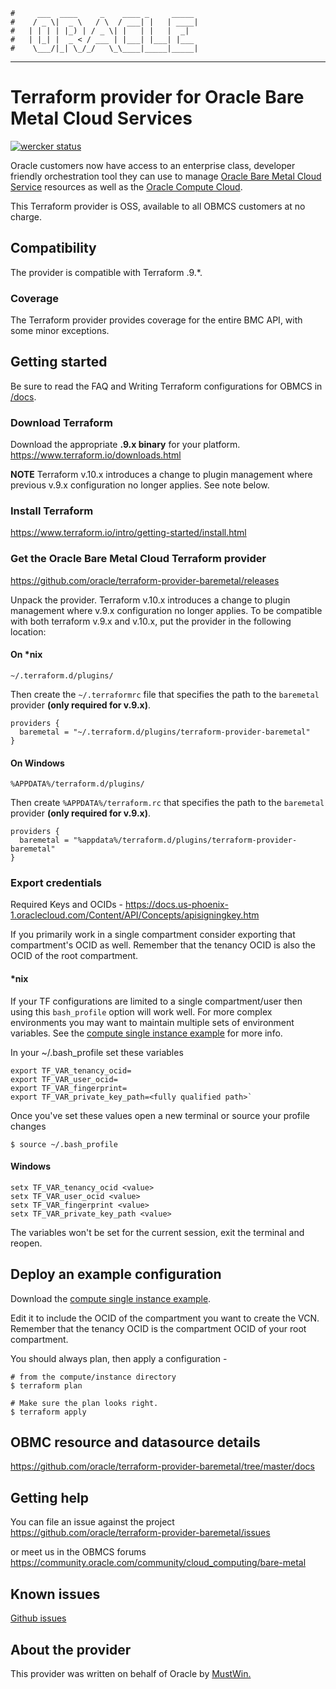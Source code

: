     #     ___  ____     _    ____ _     _____
    #    / _ \|  _ \   / \  / ___| |   | ____|
    #   | | | | |_) | / _ \| |   | |   |  _|
    #   | |_| |  _ < / ___ | |___| |___| |___
    #    \___/|_| \_/_/   \_\____|_____|_____|
***
# Terraform provider for Oracle Bare Metal Cloud Services

[![wercker status](https://app.wercker.com/status/666d2ee10f45dde41189bb03248aadf9/s/master "wercker status")](https://app.wercker.com/project/byKey/666d2ee10f45dde41189bb03248aadf9)

Oracle customers now have access to an enterprise class, developer friendly orchestration tool they can use to manage [Oracle Bare Metal Cloud Service](https://cloud.oracle.com/en_US/bare-metal) resources as well as the [Oracle Compute Cloud](https://github.com/oracle/terraform-provider-compute).

This Terraform provider is OSS, available to all OBMCS customers at no charge.

## Compatibility
The provider is compatible with Terraform .9.\*.

### Coverage
The Terraform provider provides coverage for the entire BMC API, with some minor exceptions.

## Getting started
Be sure to read the FAQ and Writing Terraform configurations for OBMCS in [/docs](https://github.com/oracle/terraform-provider-baremetal/tree/master/docs).

### Download Terraform
Download the appropriate **.9.x binary** for your platform.  
https://www.terraform.io/downloads.html

**NOTE** Terraform v.10.x introduces a change to plugin management where 
previous v.9.x configuration no longer applies. See note below.


### Install Terraform
https://www.terraform.io/intro/getting-started/install.html

### Get the Oracle Bare Metal Cloud Terraform provider
https://github.com/oracle/terraform-provider-baremetal/releases

Unpack the provider. Terraform v.10.x introduces a change to plugin 
management where v.9.x configuration no longer applies. To be compatible 
with both terraform v.9.x and v.10.x, put the provider in the following 
location:

#### On \*nix
```
~/.terraform.d/plugins/
```

Then create the `~/.terraformrc` file that specifies the path to the 
`baremetal` provider **(only required for v.9.x)**.
```
providers {
  baremetal = "~/.terraform.d/plugins/terraform-provider-baremetal"
}
```

#### On Windows
```
%APPDATA%/terraform.d/plugins/
```

Then create `%APPDATA%/terraform.rc` that specifies the path to the 
`baremetal` provider **(only required for v.9.x)**.
```
providers {
  baremetal = "%appdata%/terraform.d/plugins/terraform-provider-baremetal"
}
```

### Export credentials
Required Keys and OCIDs - https://docs.us-phoenix-1.oraclecloud.com/Content/API/Concepts/apisigningkey.htm

If you primarily work in a single compartment consider exporting that compartment's OCID as well. Remember that the tenancy OCID is also the OCID of the root compartment.

#### \*nix
If your TF configurations are limited to a single compartment/user then 
using this `bash_profile` option will work well. For more complex 
environments you may want to maintain multiple sets of environment 
variables. 
See the [compute single instance example](https://github.com/oracle/terraform-provider-baremetal/tree/master/docs/examples/compute/instance) for more info.

In your ~/.bash_profile set these variables
```
export TF_VAR_tenancy_ocid=
export TF_VAR_user_ocid=
export TF_VAR_fingerprint=
export TF_VAR_private_key_path=<fully qualified path>`
```

Once you've set these values open a new terminal or source your profile changes
```
$ source ~/.bash_profile
```

#### Windows
```
setx TF_VAR_tenancy_ocid <value>
setx TF_VAR_user_ocid <value>
setx TF_VAR_fingerprint <value>
setx TF_VAR_private_key_path <value>
```
The variables won't be set for the current session, exit the terminal and reopen.

## Deploy an example configuration
Download the [compute single instance example](https://github.com/oracle/terraform-provider-baremetal/tree/master/docs/examples/compute/instance).

Edit it to include the OCID of the compartment you want to create the VCN. Remember that the tenancy OCID is the compartment OCID of your root compartment.

You should always plan, then apply a configuration -
```
# from the compute/instance directory
$ terraform plan
  
# Make sure the plan looks right.
$ terraform apply
```
## OBMC resource and datasource details
https://github.com/oracle/terraform-provider-baremetal/tree/master/docs

## Getting help
You can file an issue against the project
https://github.com/oracle/terraform-provider-baremetal/issues

or meet us in the OBMCS forums
https://community.oracle.com/community/cloud_computing/bare-metal

## Known issues

[Github issues](https://github.com/oracle/terraform-provider-baremetal/issues)

## About the provider
This provider was written on behalf of Oracle by [MustWin.](http://mustwin.com/)
